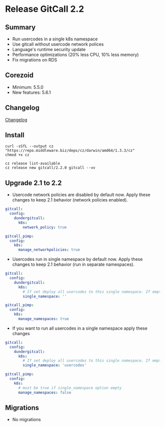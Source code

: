 # Release GitCall 2.2

## Summary

* Run usercodes in a single k8s namespace
* Use gitcall without usercode network polices
* Language's runtime security update
* Performance optimizations (20% less CPU, 10% less memory)
* Fix migrations on RDS

## Corezoid

* Minimum: 5.5.0
* New features: 5.6.1

## Changelog

[Changelog](CHANGELOG.md)

## Install

```
curl -sSfL --output cz "https://repo.middleware.biz/deps/cz/darwin/amd64/1.3.3/cz"
chmod +x cz

cz release list-available
cz release new gitcall/2.2.0 gitcall --vv
```

## Upgrade 2.1 to 2.2

* Usercode network policies are disabled by default now. Apply these changes to keep 2.1 behavior (network policies enabled).  

```yaml
gitcall:
  config:
    dundergitcall:
      k8s:
        network_policy: true

gitcall_pimp:
  config:
    k8s:
      manage_networkpolicies: true

```

* Usercodes run in single namespace by default now. Apply these changes to keep 2.1 behavior (run in separate namespaces).

```yaml
gitcall:
  config:
    dundergitcall:
      k8s:
        # If set deploy all usercodes to this single namespace. If empty deploy usercodes to {owner_id} namespaces (2.1.0 behavior)
        single_namespace: ''

gitcall_pimp:
  config:
    k8s:
      manage_namespaces: true
```

* If you want to run all usercodes in a single namespace apply these changes

```yaml
gitcall:
  config:
    dundergitcall:
      k8s:
        # If set deploy all usercodes to this single namespace. If empty deploy usercodes to {owner_id} namespaces (2.1.0 behavior)
        single_namespace: 'usercodes'

gitcall_pimp:
  config:
    k8s:
      # must be true if single_namespace option empty
      manage_namespaces: false
```


## Migrations

* No migrations